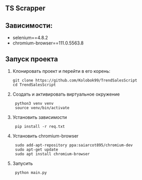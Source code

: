 TS Scrapper
---

Зависимости:
---

- selenium==4.8.2
- chromium-browser==111.0.5563.8


Запуск проекта
---
1.  Клонировать проект и перейти в его корень:

		git clone https://github.com/Kolobok99/TrendSalesScript
		cd TrendSalesScript

2. Создать и активировать виртуальное окружение
        
        python3 venv venv        
        source venv/bin/activate

3. Установить зависимости
        
        pip install -r req.txt

4. Установить chromium-browser
        
        sudo add-apt-repository ppa:saiarcot895/chromium-dev
        sudo apt-get update
        sudo apt install chromium-browser

5. Запусить 
        
        python main.py

